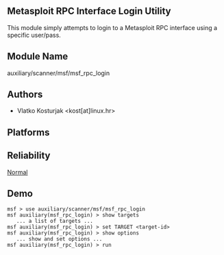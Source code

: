 ## Metasploit RPC Interface Login Utility

This module simply attempts to login to a Metasploit RPC 
interface using a specific user/pass.


## Module Name
auxiliary/scanner/msf/msf_rpc_login

## Authors
* Vlatko Kosturjak <kost[at]linux.hr>





## Platforms


## Reliability
[Normal](https://github.com/rapid7/metasploit-framework/wiki/Exploit-Ranking)

## Demo

```
msf > use auxiliary/scanner/msf/msf_rpc_login
msf auxiliary(msf_rpc_login) > show targets
   ... a list of targets ...
msf auxiliary(msf_rpc_login) > set TARGET <target-id>
msf auxiliary(msf_rpc_login) > show options
   ... show and set options ...
msf auxiliary(msf_rpc_login) > run
```
    
    